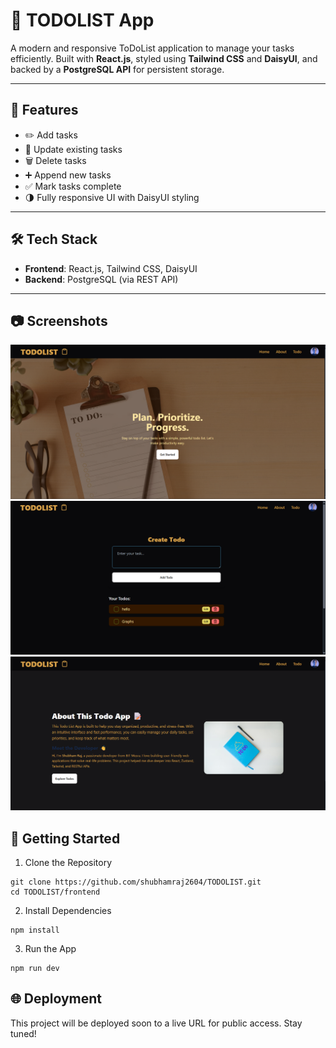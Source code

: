 # 📝 TODOLIST App

A modern and responsive ToDoList application to manage your tasks efficiently. Built with **React.js**, styled using **Tailwind CSS** and **DaisyUI**, and backed by a **PostgreSQL API** for persistent storage.

---

## 🚀 Features

- ✏️ Add tasks  
- 🔁 Update existing tasks  
- 🗑️ Delete tasks  
- ➕ Append new tasks  
- ✅ Mark tasks complete  
- 🌗 Fully responsive UI with DaisyUI styling  

---

## 🛠 Tech Stack

- **Frontend**: React.js, Tailwind CSS, DaisyUI  
- **Backend**: PostgreSQL (via REST API)  

---

## 📷 Screenshots

![Homepage](./homepage.png)
![Todo Page](./todopage.png)
![About Page](./about.png)

## 🚀 Getting Started
 1. Clone the Repository
 ```
git clone https://github.com/shubhamraj2604/TODOLIST.git
cd TODOLIST/frontend
```
2. Install Dependencies
```
npm install
```
3. Run the App
```
npm run dev
```

## 🌐 Deployment
This project will be deployed soon to a live URL for public access. Stay tuned!



